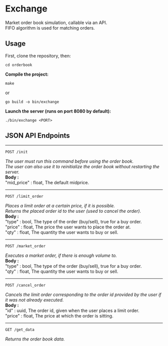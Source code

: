 # Exchange
Market order book simulation, callable via an API.\
FIFO algorithm is used for matching orders.

## Usage
First, clone the repository, then:
```shell
cd orderbook
```
**Compile the project:**
```shell
make
```
or
```shell
go build -o bin/exchange
```
**Launch the server (runs on port 8080 by default):**
```shell
./bin/exchange <PORT>
```
## JSON API Endpoints
***
```
POST /init
```
*The user must run this command before using the order book.* \
*The user can also use it to reinitialize the order book without restarting the server.* \
**Body :**\
"mid_price" : float, The default midprice.
***
```
POST /limit_order
```
*Places a limit order at a certain price, if it is possible.* \
*Returns the placed order id to the user (used to cancel the order).* \
**Body :**\
"type" : bool, The type of the order (buy/sell), true for a buy order.\
"price" : float, The price the user wants to place the order at.\
"qty" : float, The quantity the user wants to buy or sell.
***

```
POST /market_order
```
*Executes a market order, if there is enough volume to.* \
**Body :**\
"type" : bool, The type of the order (buy/sell), true for a buy order.\
"qty" : float, The quantity the user wants to buy or sell.
***
```
POST /cancel_order
```
*Cancels the limit order corresponding to the order id provided by the user if it was not already executed.* \
**Body :**\
"id" : uuid, The order id, given when the user places a limit order.\
"price" : float, The price at which the order is sitting.
***

```
GET /get_data
```
*Returns the order book data.* 
